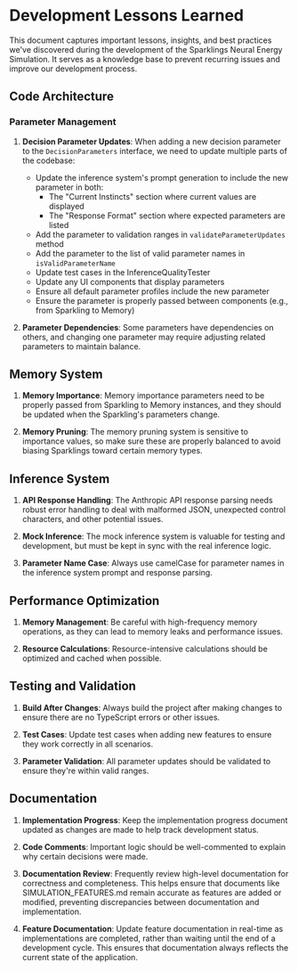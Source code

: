 # Development Lessons Learned

This document captures important lessons, insights, and best practices we've discovered during the development of the Sparklings Neural Energy Simulation. It serves as a knowledge base to prevent recurring issues and improve our development process.

## Code Architecture

### Parameter Management

1. **Decision Parameter Updates**: When adding a new decision parameter to the `DecisionParameters` interface, we need to update multiple parts of the codebase:
   - Update the inference system's prompt generation to include the new parameter in both:
     - The "Current Instincts" section where current values are displayed
     - The "Response Format" section where expected parameters are listed
   - Add the parameter to validation ranges in `validateParameterUpdates` method
   - Add the parameter to the list of valid parameter names in `isValidParameterName`
   - Update test cases in the InferenceQualityTester
   - Update any UI components that display parameters
   - Ensure all default parameter profiles include the new parameter
   - Ensure the parameter is properly passed between components (e.g., from Sparkling to Memory)

2. **Parameter Dependencies**: Some parameters have dependencies on others, and changing one parameter may require adjusting related parameters to maintain balance.

## Memory System

1. **Memory Importance**: Memory importance parameters need to be properly passed from Sparkling to Memory instances, and they should be updated when the Sparkling's parameters change.

2. **Memory Pruning**: The memory pruning system is sensitive to importance values, so make sure these are properly balanced to avoid biasing Sparklings toward certain memory types.

## Inference System

1. **API Response Handling**: The Anthropic API response parsing needs robust error handling to deal with malformed JSON, unexpected control characters, and other potential issues.

2. **Mock Inference**: The mock inference system is valuable for testing and development, but must be kept in sync with the real inference logic.

3. **Parameter Name Case**: Always use camelCase for parameter names in the inference system prompt and response parsing.

## Performance Optimization

1. **Memory Management**: Be careful with high-frequency memory operations, as they can lead to memory leaks and performance issues.

2. **Resource Calculations**: Resource-intensive calculations should be optimized and cached when possible.

## Testing and Validation

1. **Build After Changes**: Always build the project after making changes to ensure there are no TypeScript errors or other issues.

2. **Test Cases**: Update test cases when adding new features to ensure they work correctly in all scenarios.

3. **Parameter Validation**: All parameter updates should be validated to ensure they're within valid ranges.

## Documentation

1. **Implementation Progress**: Keep the implementation progress document updated as changes are made to help track development status.

2. **Code Comments**: Important logic should be well-commented to explain why certain decisions were made.

3. **Documentation Review**: Frequently review high-level documentation for correctness and completeness. This helps ensure that documents like SIMULATION_FEATURES.md remain accurate as features are added or modified, preventing discrepancies between documentation and implementation.

4. **Feature Documentation**: Update feature documentation in real-time as implementations are completed, rather than waiting until the end of a development cycle. This ensures that documentation always reflects the current state of the application.